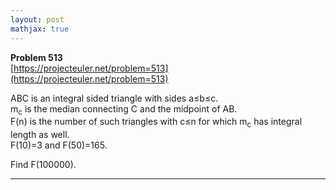 ```yaml
---
layout: post
mathjax: true
---
```

**Problem 513**  
[https://projecteuler.net/problem=513](https://projecteuler.net/problem=513)

<p>
ABC is an integral sided triangle with sides a≤b≤c.<br />
m<sub>c</sub> is the median connecting C and the midpoint of AB. <br />
F(n) is the number of such triangles with  c≤n for which m<sub>c</sub> has integral length as well.<br />
F(10)=3 and F(50)=165.</p>
<p>
Find F(100000).
</p>


---
